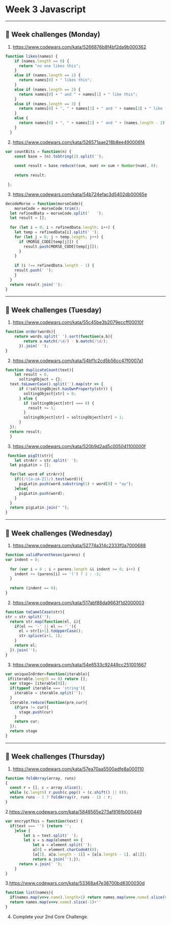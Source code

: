 # Week 3 Javascript
---
## 📖 Week challenges (Monday)
1. https://www.codewars.com/kata/5266876b8f4bf2da9b000362
```javascript
function likes(names) {
    if (names.length == 0) {
      return "no one likes this";
    } 
    else if (names.length == 1) {
      return names[0] + " likes this";  
    } 
    else if (names.length == 2) {
      return names[0] + " and " + names[1] + " like this";
    } 
    else if (names.length == 3) {
      return names[0] + ", " + names[1] + " and " + names[2] + " like this";
    } 
    else {
      return names[0] + ", " + names[1] + " and " + (names.length - 2) + " others like this";
    }
  }
  ```

2. https://www.codewars.com/kata/526571aae218b8ee490006f4
```javascript
var countBits = function(n) {
    const base = (n).toString(2).split('');
    
    const result = base.reduce((sum, num) => sum + Number(num), 0);
    
    return result;

 };
  ```
  
3. https://www.codewars.com/kata/54b724efac3d5402db00065e
```javascript
decodeMorse = function(morseCode){
    morseCode = morseCode.trim();
  let refinedData = morseCode.split('   ');
  let result = [];
  
  for (let i = 0; i < refinedData.length; i++) {
    let temp = refinedData[i].split(' ');
    for (let j = 0; j < temp.length; j++) {
      if (MORSE_CODE[temp[j]]) {
        result.push(MORSE_CODE[temp[j]]);
      }
    }
    
    if (i !== refinedData.length - 1) {
    result.push(' ');
    }
  }
  return result.join('');
}
  ```
  
---
## 📖 Week challenges (Tuesday)
1. https://www.codewars.com/kata/55c45be3b2079eccff00010f
```javascript
function order(words){
    return words.split(' ').sort(function(a,b){
        return a.match(/\d/) - b.match(/\d/);
      }).join(' ');
}
  ```

2. https://www.codewars.com/kata/54bf1c2cd5b56cc47f0007a1
```javascript
function duplicateCount(text){
    let result = 0,
      soltingObject = {};
  text.toLowerCase().split('').map(str => {
      if (!soltingObject.hasOwnProperty(str)) {
        soltingObject[str] = 0;
      } else {
        if (soltingObject[str] === 0) {
          result += 1;
        }
        soltingObject[str] = soltingObject[str] + 1;
      }
  });
  return result;
  }
 ```

3. https://www.codewars.com/kata/520b9d2ad5c005041100000f
```javascript
 function pigIt(str){
    let strArr = str.split(' ');
  let pigLatin = [];

  for(let word of strArr){
    if((/([a-zA-Z])/).test(word)){
      pigLatin.push(word.substring(1) + word[0] + "ay");
    }else{
      pigLatin.push(word);
    }
  }
  return pigLatin.join(" ");
}
 ```

---
## 📖 Week challenges (Wednesday)
1. https://www.codewars.com/kata/52774a314c2333f0a7000688
```javascript
function validParentheses(parens) {
var indent = 0;
  
  for (var i = 0 ; i < parens.length && indent >= 0; i++) {
    indent += (parens[i] == '(') ? 1 : -1;    
  }
  
  return (indent == 0);
}
 ```

2. https://www.codewars.com/kata/517abf86da9663f1d2000003
```javascript
function toCamelCase(str){
str = str.split('');
  return str.map(function(el, i){
    if(el == '-' || el == '_'){
      el = str[i+1].toUpperCase();
      str.splice(i+1, 1);
    }
    return el;
  }).join('');
}
 ```

3. https://www.codewars.com/kata/54e6533c92449cc251001667
```javascript
var uniqueInOrder=function(iterable){
 if(iterable.length == 0) return [];
  var stage= [iterable[0]];
  if(typeof iterable === 'string'){
    iterable = iterable.split('');
  }  
  iterable.reduce(function(pre,cur){
    if(pre != cur){
      stage.push(cur)
    }
    return cur;
  });
  return stage
}
 ```

---
## 📖 Week challenges (Thursday)
1. https://www.codewars.com/kata/57ea70aa5500adfe8a000110
```javascript
function foldArray(array, runs)
{
  const r = [], c = array.slice();
  while (c.length) r.push(c.pop() + (c.shift() || 0));
  return runs - 1 ? foldArray(r, runs - 1) : r;
}
 ```

2.https://www.codewars.com/kata/5848565e273af816fb000449
```javascript
var encryptThis = function(text) {
  if(text === '') {return '';
    }else {
        let s = text.split(' ');
        let x = s.map(element => {
            let a = element.split('');
            a[0] = element.charCodeAt(0);
            [a[1], a[a.length - 1]] = [a[a.length - 1], a[1]];
            return a.join('');});
      return x.join(' ');
    }
}
 ```

3.https://www.codewars.com/kata/53368a47e38700bd8300030d
```javascript
function list(names){
  if(names.map(v=>v.name).length>1) return names.map(v=>v.name).slice(0,-1).join(', ')+' & '+names.map(v=>v.name).slice(-1)
  return names.map(v=>v.name).slice(-1)+''
}
 ```

4. Complete your 2nd Core Challenge. 
